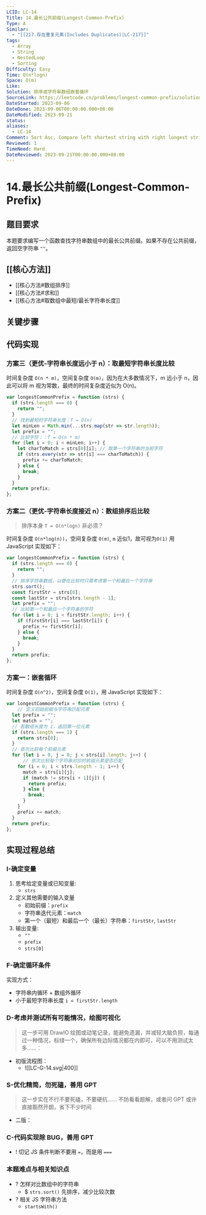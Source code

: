 ```yaml
---
LCID: LC-14
Title: 14.最长公共前缀(Longest-Common-Prefix)
Type: A
Similar:
  - "[[217.存在重复元素(Includes Duplicates)|LC-217]]"
tags:
  - Array
  - String
  - NestedLoop
  - Sorting
Difficulty: Easy
Time: O(n*logn)
Space: O(m)
Like: 
Solution: 排序或字符串数组嵌套循环
SourceLink: https://leetcode.cn/problems/longest-common-prefix/solutions/2430197/lc-14-zi-fu-chuan-shu-zu-cha-zhao-zui-ch-wtj7/
DateStarted: 2023-09-06
DateDone: 2023-09-06T00:00:00.000+08:00
DateModified: 2023-09-21
status: 
aliases:
  - LC-14
Comment: Sort Asc, Compare left shortest string with right longest string
Reviewed: 1
TimeNeed: Hard
DateReviewed: 2023-09-21T00:00:00.000+08:00
---
```

# 14.最长公共前缀(Longest-Common-Prefix)
## 题目要求
本题要求编写一个函数查找字符串数组中的最长公共前缀。如果不存在公共前缀，返回空字符串 `""`。
## [[核心方法]]
- [[核心方法#数组排序]]
- [[核心方法#求和]]
- [[核心方法#取数组中最短/最长字符串长度]]
## 关键步骤
## 代码实现
### 方案三（更优-字符串长度远小于 n）：取最短字符串长度比较
时间复杂度 `O(n * m)`，空间复杂度 `O(m)`，因为在大多数情况下，m 远小于 n，因此可以将 m 视为常数，最终的时间复杂度近似为 O(n)。
```js
var longestCommonPrefix = function (strs) {
  if (strs.length === 0) {
    return "";
  }
  // 找到最短的字符串长度：T = O(n)
  let minLen = Math.min(...strs.map(str => str.length));
  let prefix = "";
  // 比较字符：：T = O(n * m)
  for (let i = 0; i < minLen; i++) {
    let charToMatch = strs[0][i]; // 取第一个字符串的当前字符
    if (strs.every(str => str[i] === charToMatch)) {
      prefix += charToMatch;
    } else {
      break;
    }
  }
  return prefix;
};
```
### 方案二（更优-字符串长度接近 n）：数组排序后比较 
>排序本身 `T = O(n*logn)` 非必须？

时间复杂度 `O(n*log(n))`，空间复杂度 `O(m)`, `m` 近似1，故可视为`O(1)` 用 JavaScript 实现如下：
```js
var longestCommonPrefix = function (strs) {
  if (strs.length === 0) {
    return "";
  }
  // 排序字符串数组，以便在比较时只需考虑第一个和最后一个字符串
  strs.sort();
  const firstStr = strs[0];
  const lastStr = strs[strs.length - 1];
  let prefix = "";
  // 比较第一个和最后一个字符串的字符
  for (let i = 0; i < firstStr.length; i++) {
    if (firstStr[i] === lastStr[i]) {
      prefix += firstStr[i];
    } else {
      break;
    }
  }
  return prefix;
};
```
### 方案一：嵌套循环
时间复杂度 `O(n^2)`，空间复杂度 `O(1)`，用 JavaScript 实现如下：
```js
var longestCommonPrefix = function (strs) {
	// 定义初始前缀与字符串匹配元素
  let prefix = "";
  let match = "";
  // 若数组长度为 1，返回第一位元素
  if (strs.length === 1) {
    return strs[0];
  }
  // 依次比较每个前缀元素
  for (let i = 0, j = 0; j < strs[i].length; j++) {
	  // 依次比较每个字符串对应的前缀元素是否匹配
    for (i = 0; i < strs.length - 1; i++) {
      match = strs[i][j];
      if (match != strs[i + 1][j]) {
        return prefix;
      } else {
        break;
      }
    }
    prefix += match;
  }
  return prefix;
};
```
## 实现过程总结
### I-确定变量 
1. 思考给定变量或已知变量: 
	- `strs`
2. 定义其他需要的输入变量
	- 初始前缀：`prefix`
	- 字符串迭代元素：`match`
	- 第一个（最短）和最后一个（最长）字符串：`firstStr`, `lastStr`
3. 输出变量: 
	- `""`
	- `prefix`
	- `strs[0]`
### F-确定循环条件
实现方式：
- 字符串内循环 + 数组外循环 
- 小于最短字符串长度 `i < firstStr.length`
### D-考虑并测试所有可能情况，绘图可视化
> 这一步可用 DrawIO 绘图或动笔记录，能避免遗漏，并减轻大脑负担，每通过一种情况，标绿一个，确保所有边际情况都在内即可，可以不用测试太多……：
- 初版流程图：
	- ![[LC-G-14.svg|400]]
### S-优化精简，勿死磕，善用 GPT
> 这一步实在不行不要死磕，不要硬抗…… 不防看看题解，或者问 GPT 或许直接豁然开朗，省下不少时间
- 二版：
### C-代码实现除 BUG，善用 GPT
- ! 切记 JS 条件判断不要用 `=`，而是用 `===` 
### 本题难点与相关知识点
- ? 怎样对比数组中的字符串
	- $ `strs.sort()` 先排序，减少比较次数
- ? 相关 JS 字符串方法
	- `startsWith()`